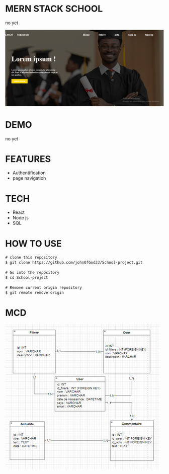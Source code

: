 # MERN STACK SCHOOL

no yet

![](./school/src/Components/Assets/screen%20site.PNG)

# DEMO

no yet

# FEATURES

- Authentification
- page navigation

# TECH

- React
- Node js
- SQL

# HOW TO USE

```
# clone this repository
$ git clone https://github.com/johnOfGod33/School-project.git

# Go into the repository
$ cd School-project

# Remove current origin repository
$ git remote remove origin

```

# MCD

![](./school/src/Components/Assets/mcd%20school.png)
